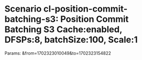 # Scenario cl-position-commit-batching-s3: Position Commit Batching S3 Cache:enabled, DFSPs:8, batchSize:100, Scale:1
Params: &from=1702323010049&to=1702323154822

